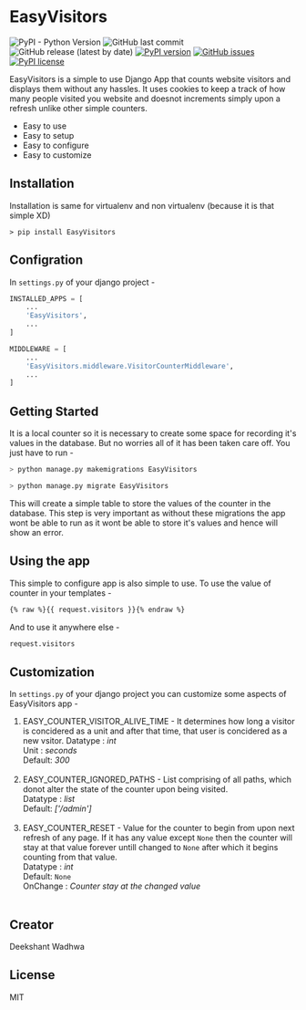# EasyVisitors

![PyPI - Python Version](https://img.shields.io/pypi/pyversions/Django)
![GitHub last commit](https://img.shields.io/github/last-commit/deekshant-w/EasyVisitor)
![GitHub release (latest by date)](https://img.shields.io/github/v/release/deekshant-w/EasyVisitor)
[![PyPI version](https://badge.fury.io/py/EasyVisitors.svg)](https://badge.fury.io/py/EasyVisitors)
[![GitHub issues](https://img.shields.io/github/issues/deekshant-w/EasyVisitor)](https://github.com/deekshant-w/EasyVisitor/issues)
[![PyPI license](https://img.shields.io/pypi/l/ansicolortags.svg)](https://pypi.python.org/pypi/ansicolortags/) 

EasyVisitors is a simple to use Django App that counts website visitors and displays them without any hassles. It uses cookies to keep a track of how many people visited you website and doesnot increments simply upon a refresh unlike other simple counters. 

  - Easy to use
  - Easy to setup
  - Easy to configure
  - Easy to customize


## Installation
Installation is same for virtualenv and non virtualenv (because it is that simple XD)
```
> pip install EasyVisitors
```
## Configration
In `settings.py` of your django project -
```python
INSTALLED_APPS = [
    ...
    'EasyVisitors',
    ...
]
```

```python
MIDDLEWARE = [
    ...
    'EasyVisitors.middleware.VisitorCounterMiddleware',
    ...
]
```
## Getting Started
It is a local counter so it is necessary to create some space for recording it's values in the database. But no worries all of it has been taken care off. You just have to run - 
```python
> python manage.py makemigrations EasyVisitors
```
```python
> python manage.py migrate EasyVisitors
```
This will create a simple table to store the values of the counter in the database. This step is very important as without these migrations the app wont be able to run as it wont be able to store it's values and hence will show an error.

## Using the app
This simple to configure app is also simple to use. To use the value of counter in your templates - 
```html
{% raw %}{{ request.visitors }}{% endraw %}
```
And to use it anywhere else - 
```python
request.visitors
```
## Customization

In `settings.py` of your django project you can customize some aspects of EasyVisitors app -
1. EASY_COUNTER_VISITOR_ALIVE_TIME - It determines how long a visitor is concidered as a unit and after that time, that user is concidered as a new vsitor.
Datatype : *int*  
Unit : *seconds*  
Default: *300*  
&nbsp;
2. EASY_COUNTER_IGNORED_PATHS - List comprising of all paths, which donot alter the state of the counter upon being visited.  
Datatype : *list*  
Default: *['/admin']*  
&nbsp;
2. EASY_COUNTER_RESET - Value for the counter to begin from upon next refresh of any page. If it has any value except `None` then the counter will stay at that value forever untill changed to `None` after which it begins counting from that value.  
Datatype : *int*  
Default: `None`  
OnChange : *Counter stay at the changed value*  
&nbsp;
## Creator
Deekshant Wadhwa
## License
MIT
